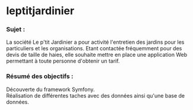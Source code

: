 # leptitjardinier
<h3>Sujet :</h3>
La société Le p'tit Jardinier a pour activité l'entretien des jardins pour les particuliers et les organisations.
Etant contactée fréquemment pour des devis de taille de haies, elle souhaite mettre en place une application Web permettant à toute personne d'obtenir un tarif.

<h3>Résumé des objectifs :</h3>
Découverte du framework Symfony.<br/>
Réalisation de différentes taches avec des données ainsi qu'une base de données.<br/>
